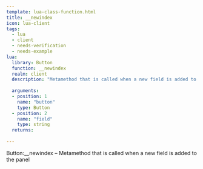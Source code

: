 ```yaml
---
template: lua-class-function.html
title: __newindex
icon: lua-client
tags:
  - lua
  - client
  - needs-verification
  - needs-example
lua:
  library: Button
  function: __newindex
  realm: client
  description: "Metamethod that is called when a new field is added to the panel"
  
  arguments:
  - position: 1
    name: "button"
    type: Button
  - position: 2
    name: "field"
    type: string
  returns:
    
---
```


<div class="lua__search__keywords">
Button:__newindex &#x2013; Metamethod that is called when a new field is added to the panel
</div>
